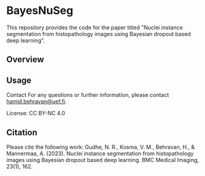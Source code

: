 # BayesNuSeg

This repository provides the code for the paper titled "Nuclei instance segmentation from histopathology images using Bayesian dropout based deep learning".

## Overview



## Usage



Contact
For any questions or further information, please contact hamid.behravan@uef.fi.

License: CC BY-NC 4.0


## Citation
Please cite the following work:
Gudhe, N. R., Kosma, V. M., Behravan, H., & Mannermaa, A. (2023). Nuclei instance segmentation from histopathology images using Bayesian dropout based deep learning. BMC Medical Imaging, 23(1), 162.
